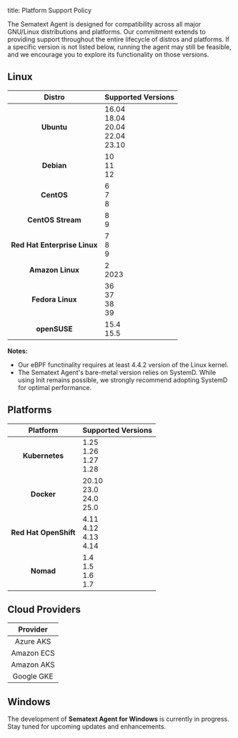 title: Platform Support Policy

The Sematext Agent is designed for compatibility across all major GNU/Linux distributions and platforms. Our commitment extends to providing support throughout the entire lifecycle of distros and platforms. If a specific version is not listed below, running the agent may still be feasible, and we encourage you to explore its functionality on those versions.

## Linux

| Distro | Supported Versions |
|:-:|:-|
| **Ubuntu** | 16.04<br>18.04<br>20.04<br>22.04<br>23.10 |
| **Debian** | 10<br>11<br>12 |
| **CentOS** | 6<br>7<br>8 |
| **CentOS Stream** | 8<br>9 |
| **Red Hat Enterprise Linux** | 7<br>8<br>9 |
| **Amazon Linux** | 2<br>2023 |
| **Fedora Linux** | 36<br>37<br>38<br>39 |
| **openSUSE** | 15.4<br>15.5 |

**Notes:**


- Our eBPF functinality requires at least 4.4.2 version of the Linux kernel.  
- The Sematext Agent's bare-metal version relies on SystemD. While using Init remains possible, we strongly recommend adopting SystemD for optimal performance.

## Platforms

| Platform | Supported Versions |
|:-:|:-|
| **Kubernetes** | 1.25<br>1.26<br>1.27<br>1.28 |
| **Docker** | 20.10<br>23.0<br>24.0<br>25.0 | 
| **Red Hat OpenShift** | 4.11<br>4.12<br>4.13<br>4.14 | 
| **Nomad** | 1.4<br>1.5<br>1.6<br>1.7 | 

## Cloud Providers

| Provider |
|:-:|
| Azure AKS |
| Amazon ECS |
| Amazon AKS |
| Google GKE |

## Windows

The development of **Sematext Agent for Windows** is currently in progress. Stay tuned for upcoming updates and enhancements.
